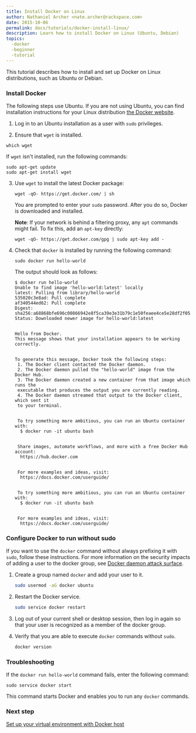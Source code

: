 ```yaml
---
title: Install Docker on Linux
author: Nathaniel Archer <nate.archer@rackspace.com>
date: 2015-10-06
permalink: docs/tutorials/docker-install-linux/
description: Learn how to install Docker on Linux (Ubuntu, Debian)
topics:
  -docker
  -beginner
  -tutorial
---
```


This tutorial describes how to install and set up Docker on Linux distributions, such as Ubuntu or Debian.

### <a name="install"></a> Install Docker
The following steps use Ubuntu. If you are not using Ubuntu, you can find installation
instructions for your Linux distribution [the Docker website](https://docs.docker.com/installation/).

1. Log in to an Ubuntu installation as a user with `sudo` privileges.

2. Ensure that `wget` is installed.

  `which wget`

   If `wget` isn't installed, run the following commands:

   ```
   sudo apt-get update
   sudo apt-get install wget
   ```

3. Use `wget` to install the latest Docker package:

   `wget -qO- https://get.docker.com/ | sh`

   You are prompted to enter your `sudo` password. After you do so, Docker is downloaded and installed.

   **Note**: If your network is behind a filtering proxy, any `apt` commands might fail. To fix this, add an `apt-key` directly:

   `wget -qO- https://get.docker.com/gpg | sudo apt-key add -`

4. Check that `docker` is installed by running the following command:

   `sudo docker run hello-world`

   The output should look as follows:

   ```
   $ docker run hello-world
   Unable to find image 'hello-world:latest' locally
   latest: Pulling from library/hello-world
   535020c3e8ad: Pull complete
   af340544ed62: Pull complete
   Digest: sha256:a68868bfe696c00866942e8f5ca39e3e31b79c1e50feaee4ce5e28df2f051d5c
   Status: Downloaded newer image for hello-world:latest


   Hello from Docker.
   This message shows that your installation appears to be working correctly.


   To generate this message, Docker took the following steps:
    1. The Docker client contacted the Docker daemon.
    2. The Docker daemon pulled the "hello-world" image from the Docker Hub.
    3. The Docker daemon created a new container from that image which runs the
    executable that produces the output you are currently reading.
    4. The Docker daemon streamed that output to the Docker client, which sent it
    to your terminal.


    To try something more ambitious, you can run an Ubuntu container with:
     $ docker run -it ubuntu bash


    Share images, automate workflows, and more with a free Docker Hub account:
     https://hub.docker.com


    For more examples and ideas, visit:
     https://docs.docker.com/userguide/


    To try something more ambitious, you can run an Ubuntu container with:
     $ docker run -it ubuntu bash


    For more examples and ideas, visit:
     https://docs.docker.com/userguide/
   ```

### <a name="sudo"></a> Configure Docker to run without sudo
If you want to use the `docker` command without always prefixing it with `sudo`, follow
these instructions. For more information on the security impacts of adding a user
to the docker group, see [Docker daemon attack surface][daemon-security].

1. Create a group named `docker` and add your user to it.

    ```bash
    sudo usermod -aG docker ubuntu
    ```

2. Restart the Docker service.

    ```bash
    sudo service docker restart
    ```

3. Log out of your current shell or desktop session, then log in again so that your
    user is recognized as a member of the docker group.

4. Verify that you are able to execute `docker` commands without `sudo`.

    ```bash
    docker version
    ```

[daemon-security]: https://docs.docker.com/articles/security/#docker-daemon-attack-surface

### Troubleshooting

If the `docker run hello-world` command fails, enter the following command:

   `sudo service docker start`

This command starts Docker and enables you to run any `docker` commands.

### Next step

[Set up your virtual environment with Docker host](docs/tutorials/set-up-docker-machine)
